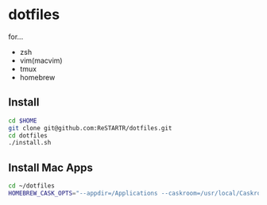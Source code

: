 # dotfiles

for...

- zsh
- vim(macvim)
- tmux
- homebrew

## Install

```bash
cd $HOME
git clone git@github.com:ReSTARTR/dotfiles.git
cd dotfiles
./install.sh
```

## Install Mac Apps

```bash
cd ~/dotfiles
HOMEBREW_CASK_OPTS="--appdir=/Applications --caskroom=/usr/local/Caskroom" brew bundle
```
